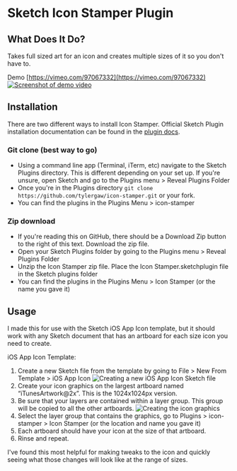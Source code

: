 # Sketch Icon Stamper Plugin

## What Does It Do?

Takes full sized art for an icon and creates multiple sizes of it so you don't
have to.

Demo [https://vimeo.com/97067332](https://vimeo.com/97067332)
[![Screenshot of demo video](http://f.cl.ly/items/3V0d0F1h3m1h2H0u1s2r/icon-stamper.png)](https://vimeo.com/97067332)

## Installation
There are two different ways to install Icon Stamper. Official Sketch Plugin installation
documentation can be found in the [plugin docs](http://bohemiancoding.com/sketch/support/developer/01-introduction/01.html).

### Git clone (best way to go)
 - Using a command line app (Terminal, iTerm, etc) navigate to the Sketch Plugins
 directory. This is different depending on your set up. If you're unsure, open
 Sketch and go to the Plugins menu > Reveal Plugins Folder
 - Once you're in the Plugins directory `git clone https://github.com/tylergaw/icon-stamper.git` or your fork.
 - You can find the plugins in the Plugins Menu > icon-stamper

### Zip download
 - If you're reading this on GitHub, there should be a Download Zip button to the
 right of this text. Download the zip file.
 - Open your Sketch Plugins folder by going to the Plugins menu > Reveal Plugins Folder
 - Unzip the Icon Stamper zip file. Place the Icon Stamper.sketchplugin file in the Sketch plugins folder
 - You can find the plugins in the Plugins Menu > Icon Stamper (or the name you gave it)

## Usage

I made this for use with the Sketch iOS App Icon template, but it should work
with any Sketch document that has an artboard for each size icon you need to create.

iOS App Icon Template:

1. Create a new Sketch file from the template by going to File > New From Template >
iOS App Icon
![Creating a new iOS App Icon Sketch file](http://f.cl.ly/items/3O1U3R3h0E0w2F0y0j47/stamper-screens.png)
2. Create your icon graphics on the largest artboard named “iTunesArtwork@2x”. This
is the 1024x1024px version.
3. Be sure that your layers are contained within a layer group. This group will
be copied to all the other artboards.
![Creating the icon graphics](http://f.cl.ly/items/0P0d2C2Y270d1A04273s/icon-stamper-in-use.png)
4. Select the layer group that contains the graphics, go to Plugins > icon-stamper > Icon Stamper
(or the location and name you gave it)
5. Each artboard should have your icon at the size of that artboard.
6. Rinse and repeat.

I've found this most helpful for making tweaks to the icon and quickly seeing
what those changes will look like at the range of sizes.
